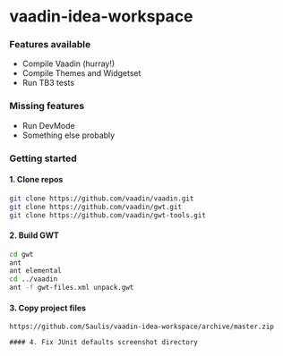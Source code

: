 vaadin-idea-workspace
=====================

### Features available
* Compile Vaadin (hurray!)
* Compile Themes and Widgetset
* Run TB3 tests

### Missing features
* Run DevMode
* Something else probably

### Getting started
#### 1. Clone repos
````sh
git clone https://github.com/vaadin/vaadin.git
git clone https://github.com/vaadin/gwt.git
git clone https://github.com/vaadin/gwt-tools.git
````
#### 2. Build GWT
````sh
cd gwt
ant
ant elemental
cd ../vaadin
ant -f gwt-files.xml unpack.gwt
````
#### 3. Copy project files
````
https://github.com/Saulis/vaadin-idea-workspace/archive/master.zip

#### 4. Fix JUnit defaults screenshot directory


